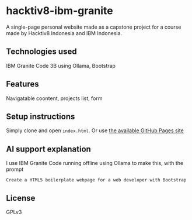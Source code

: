 # hacktiv8-ibm-granite

A single-page personal website made as a capstone project for a course made by Hacktiv8 Indonesia and IBM Indonesia.

## Technologies used

IBM Granite Code 3B using Ollama, Bootstrap

## Features

Navigatable coontent, projects list, form

## Setup instructions

Simply clone and open `index.html`. Or use [the available GitHub Pages site](https://admrulankor.github.io/hacktiv8-ibm-granite/)

## AI support explanation

I use IBM Granite Code running offline using Ollama to make this, with the prompt

```Create a HTML5 boilerplate webpage for a web developer with Bootstrap```

## License

GPLv3